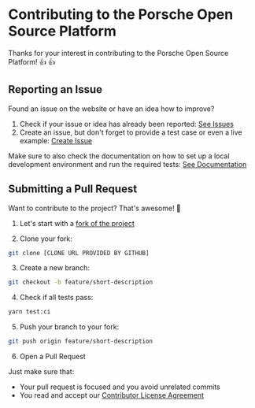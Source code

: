 # Contributing to the Porsche Open Source Platform

Thanks for your interest in contributing to the Porsche Open Source Platform! :thumbsup: :thumbsup:

## Reporting an Issue

Found an issue on the website or have an idea how to improve?

1. Check if your issue or idea has already been reported: [See Issues](https://github.com/porscheofficial/porscheofficial.github.io/issues)
2. Create an issue, but don't forget to provide a test case or even a live example: [Create Issue](https://github.com/porscheofficial/porscheofficial.github.io/issues/new)

Make sure to also check the documentation on how to set up a local development environment and run the required tests: [See Documentation](/README.md)

## Submitting a Pull Request

Want to contribute to the project? That's awesome! :tada:

1. Let's start with a [fork of the project](https://github.com/porscheofficial/porscheofficial.github.io/fork)

2. Clone your fork:

```sh
git clone [CLONE URL PROVIDED BY GITHUB]
```

3. Create a new branch:

```sh
git checkout -b feature/short-description
```

4. Check if all tests pass:

```sh
yarn test:ci
```

5. Push your branch to your fork:

```sh
git push origin feature/short-description
```

6. Open a Pull Request

Just make sure that:

- Your pull request is focused and you avoid unrelated commits
- You read and accept our [Contributor License Agreement](https://github.com/porscheofficial/oss-docs/blob/main/CONTRIBUTOR_LICENSE_AGREEMENT.md)
